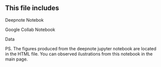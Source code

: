 
## This file includes

Deepnote Notebok

Google Collab Notebook

Data

PS. The figures produced from the deepnote jupyter notebook are located in the HTML file. You can observed ilustrations from this notebook in the main page. 

